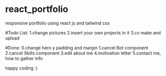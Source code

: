 # react_portfolio
responsive portfolio using react js and tailwind css

#Todo List:
1.change pictures
2.insert your own projects in it
3.cv make and upload

#Done:
0.change hero y padding and margin
1.cancel Bot component
2.cancel Skills component
3.edit about me
4.motivation letter
5.contact me, how to gather info

happy coding :)
